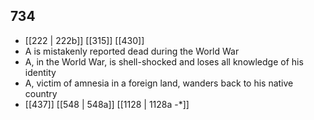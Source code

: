 ## 734
- [[222 | 222b]] [[315]] [[430]] 
- A is mistakenly reported dead during the World War
- A, in the World War, is shell-shocked and loses all knowledge of his identity
- A, victim of amnesia in a foreign land, wanders back to his native country
- [[437]] [[548 | 548a]] [[1128 | 1128a -*]] 

